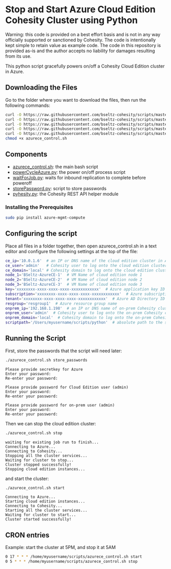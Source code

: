 # Stop and Start Azure Cloud Edition Cohesity Cluster using Python

Warning: this code is provided on a best effort basis and is not in any way officially supported or sanctioned by Cohesity. The code is intentionally kept simple to retain value as example code. The code in this repository is provided as-is and the author accepts no liability for damages resulting from its use.

This python script gracefully powers on/off a Cohesity Cloud Edition cluster in Azure.

## Downloading the Files

Go to the folder where you want to download the files, then run the following commands:

```bash
curl -O https://raw.githubusercontent.com/bseltz-cohesity/scripts/master/python/powerCycleAzure/powerCycleAzure.py
curl -O https://raw.githubusercontent.com/bseltz-cohesity/scripts/master/python/powerCycleAzure/storePassword.py
curl -O https://raw.githubusercontent.com/bseltz-cohesity/scripts/master/python/powerCycleAzure/waitForJob.py
curl -O https://raw.githubusercontent.com/bseltz-cohesity/scripts/master/python/powerCycleAzure/azurece_control.sh
curl -O https://raw.githubusercontent.com/bseltz-cohesity/scripts/master/python/pyhesity.py
chmod +x azurece_control.sh
```

## Components

* [azurece_control.sh](https://raw.githubusercontent.com/bseltz-cohesity/scripts/master/python/powerCycleAzure/azurece_control.sh): the main bash script
* [powerCycleAzure.py](https://raw.githubusercontent.com/bseltz-cohesity/scripts/master/python/powerCycleAzure/powerCycleAzure.py): the power on/off process script
* [waitForJob.py](https://raw.githubusercontent.com/bseltz-cohesity/scripts/master/python/powerCycleAzure/waitForJob.py): waits for inbound replication to complete before poweroff
* [storePassword.py](https://raw.githubusercontent.com/bseltz-cohesity/scripts/master/python/powerCycleAzure/storePassword.py): script to store passwords
* [pyhesity.py](https://raw.githubusercontent.com/bseltz-cohesity/scripts/master/python/pyhesity/pyhesity.py): the Cohesity REST API helper module

### Installing the Prerequisites

```bash
sudo pip install azure-mgmt-compute
```

## Configuring the script

Place all files in a folder together, then open azurece_control.sh in a text editor and configure the following settings at the top of the file:

```bash
ce_ip='10.0.1.6'  # an IP or DNS name of the cloud edition cluster in Azure
ce_user='admin'   # Cohesity user to log onto the cloud edition cluster
ce_domain='local' # Cohesity domain to log onto the cloud edition cluster
node_1='BSeltz-AzureCE-1'  # VM Name of cloud edition node 1
node_2='BSeltz-AzureCE-2'  # VM Name of cloud edition node 2
node_3='BSeltz-AzureCE-3'  # VM Name of cloud edition node 3
key='xxxxxxxx-xxxx-xxxx-xxxx-xxxxxxxxxxxx'  # Azure application key ID
subscription='xxxxxxxx-xxxx-xxxx-xxxx-xxxxxxxxxxxx'  # Azure subscription ID
tenant='xxxxxxxx-xxxx-xxxx-xxxx-xxxxxxxxxxxx'  # Azure AD Directory ID
resgroup='resgroup1'  # Azure resource group name
onprem_ip='192.168.1.198'  # an IP or DNS name of on-prem Cohesity cluster
onprem_user='admin'  # Cohesity user to log onto the on-prem Cohesity cluster
onprem_domain='local'  # Cohesity domain to log onto the on-prem Cohesity cluster
scriptpath='/Users/myusername/scripts/python'  # absolute path to the scripts
```

## Running the Script

First, store the passwords that the script will need later:

```bash
./azurece_control.sh store_passwords
```

```text
Please provide secretkey for Azure
Enter your password:
Re-enter your password:

Please provide password for Cloud Edition user (admin)
Enter your password:
Re-enter your password:

Please provide password for on-prem user (admin)
Enter your password:
Re-enter your password:
```

Then we can stop the cloud edition cluster:

```bash
./azurece_control.sh stop
```

```text
waiting for existing job run to finish...
Connecting to Azure...
Connecting to Cohesity...
Stopping all the cluster services...
Waiting for cluster to stop...
Cluster stopped successfully!
Stopping cloud edition instances...
```

and start the cluster:

```bash
./azurece_control.sh start
```

```text
Connecting to Azure...
Starting cloud edition instances...
Connecting to Cohesity...
Starting all the cluster services...
Waiting for cluster to start...
Cluster started successfully!
```

## CRON entries

Example: start the cluster at 5PM, and stop it at 5AM

```bash
0 17 * * * /home/myusername/scripts/azurece_control.sh start
0 5 * * * /home/myusername/scripts/azurece_control.sh stop
```
